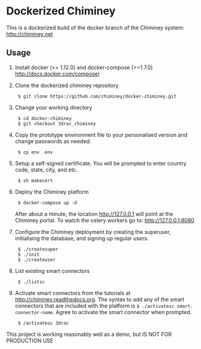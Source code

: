 Dockerized Chiminey
===================

This is a dockerized build of the docker branch of the Chiminey system: http://chiminey.net

Usage
-----

1. Install docker (>= 1.12.0) and docker-compose (>=1.7.0) http://docs.docker.com/compose)

2. Clone the dockerized chiminey repository
   ```
    $ git clone https://github.com/chiminey/docker-chiminey.git
   ```

3. Change your working directory
   ```
    $ cd docker-chiminey
    $ git checkout 3drac_chiminey
   ```

4. Copy the prototype environment file to your personalised version and change passwords as needed:
   ```
    $ cp env .env
   ```

5. Setup a self-signed certificate. You will be prompted to enter country code, state, city, and etc.
   ```
    $ sh makecert
   ```

6. Deploy the Chiminey platform
   ```
    $ docker-compose up -d
   ```

   After about a minute, the location http://127.0.0.1 will point at the Chiminey portal.
   To watch the celery workers go to: http://127.0.0.1:8080

7. Configure the Chiminey deployment by creating the superuser, initialising the database, and signing up regular users.

   ```
    $ ./createsuper
    $ ./init
    $ ./createuser
   ```

8. List existing smart connectors
   ```
    $ ./listsc
   ```

9. Activate smart connectors from the tutorials at http://chiminey.readthedocs.org. The syntax to add any of the smart connectors that are included with the platform is ```$ ./activatesc smart-connector-name```. Agree to activate the smart connector when prompted.
   ```
    $ /activatesc 3drac
   ```

This project is working reasonably well as a demo, but IS NOT FOR PRODUCTION USE

